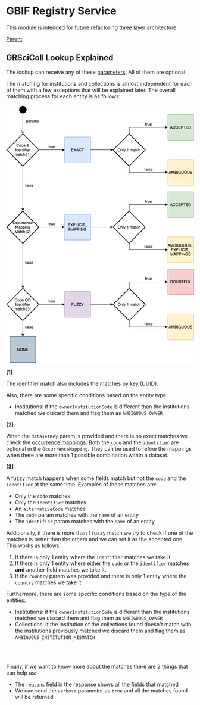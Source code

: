 # GBIF Registry Service

This module is intended for future refactoring three layer architecture.

[Parent](../README.md)


## GRSciColl Lookup Explained

The lookup can receive any of these [parameters](https://github.com/gbif/gbif-api/blob/master/src/main/java/org/gbif/api/model/collections/lookup/LookupParams.java).
All of them are optional.

The matching for institutions and collections is almost independent for each of them with a few exceptions that will be explained later.
The overall matching process for each entity is as follows:

![](docs/grscicoll_lookup.png)

**[1]**

The identifier match also includes the matches by key (UUID).

Also, there are some specific conditions based on the entity type:
- Institutions: if the `ownerInstitutionCode` is different than the institutions matched we discard them and
flag them as `AMBIGUOUS_OWNER`

**[2]**

When the `datasetKey` param is provided and there is no exact matches we check the [occurrence mappings](https://github.com/gbif/gbif-api/blob/master/src/main/java/org/gbif/api/model/collections/OccurrenceMapping.java).
Both the `code` and the `identifier` are optional in the `OccurrenceMapping`. They can be used to refine the mappings
when there are more than 1 possible combination within a dataset.

**[3]**

A fuzzy match happens when some fields match but not the `code` and the `identifier` at the same time. Examples of these matches are:
- Only the `code` matches
- Only the `identifier` matches
- An `alternativeCode` matches
- The `code` param matches with the `name` of an entity
- The `identifier` param matches with the `name` of an entity

Additionally, if there is more than 1 fuzzy match we try to check if one of the matches is better than the others
and we can set it as the accepted one. This works as follows:
1. If there is only 1 entity where the `identifier` matches we take it
2. If there is only 1 entity where either the `code` or the `identifier` matches **and** another field matches we take it.
3. If the `country` param was provided and there is only 1 entity where the `country` matches we take it

Furthermore, there are some specific conditions based on the type of the entities:
- Institutions: if the `ownerInstitutionCode` is different than the institutions matched we discard them and
flag them as `AMBIGUOUS_OWNER`
- Collections: if the institution of the collections found doesn't match with the institutions previously matched we discard
them and flag them as `AMBIGUOUS_INSTITUTION_MISMATCH`

<br/><br/>

Finally, if we want to know more about the matches there are 2 things that can help us:
- The `reasons` field in the response shows all the fields that matched
- We can send the `verbose` parameter as `true` and all the matches found will be returned
